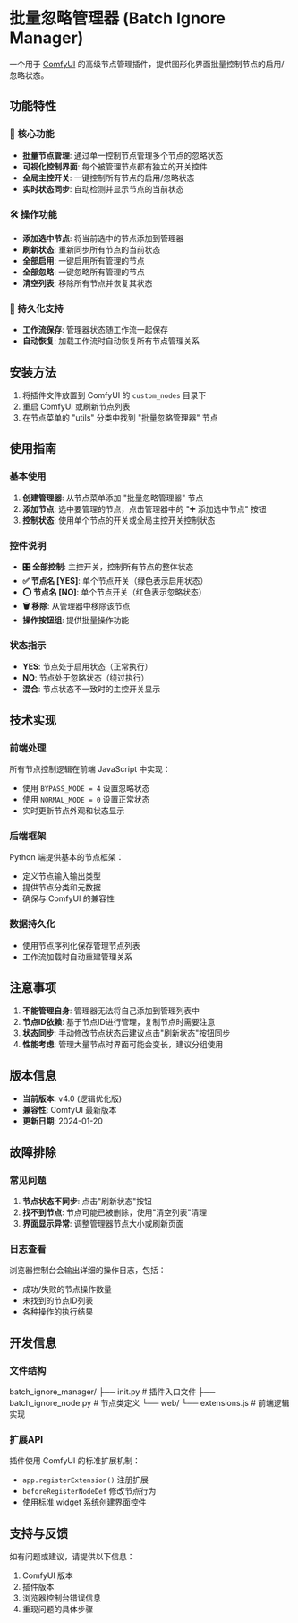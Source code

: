 # 批量忽略管理器 (Batch Ignore Manager)

一个用于 [ComfyUI](https://github.com/comfyanonymous/ComfyUI) 的高级节点管理插件，提供图形化界面批量控制节点的启用/忽略状态。

## 功能特性

### 🎯 核心功能
- **批量节点管理**: 通过单一控制节点管理多个节点的忽略状态
- **可视化控制界面**: 每个被管理节点都有独立的开关控件
- **全局主控开关**: 一键控制所有节点的启用/忽略状态
- **实时状态同步**: 自动检测并显示节点的当前状态

### 🛠️ 操作功能
- **添加选中节点**: 将当前选中的节点添加到管理器
- **刷新状态**: 重新同步所有节点的当前状态
- **全部启用**: 一键启用所有管理的节点
- **全部忽略**: 一键忽略所有管理的节点
- **清空列表**: 移除所有节点并恢复其状态

### 💾 持久化支持
- **工作流保存**: 管理器状态随工作流一起保存
- **自动恢复**: 加载工作流时自动恢复所有节点管理关系

## 安装方法

1. 将插件文件放置到 ComfyUI 的 `custom_nodes` 目录下
2. 重启 ComfyUI 或刷新节点列表
3. 在节点菜单的 "utils" 分类中找到 "批量忽略管理器" 节点

## 使用指南

### 基本使用

1. **创建管理器**: 从节点菜单添加 "批量忽略管理器" 节点
2. **添加节点**: 选中要管理的节点，点击管理器中的 "➕ 添加选中节点" 按钮
3. **控制状态**: 使用单个节点的开关或全局主控开关控制状态

### 控件说明

- **🎛️ 全部控制**: 主控开关，控制所有节点的整体状态
- **✅ 节点名 [YES]**: 单个节点开关（绿色表示启用状态）
- **⭕ 节点名 [NO]**: 单个节点开关（红色表示忽略状态）
- **🗑️ 移除**: 从管理器中移除该节点
- **操作按钮组**: 提供批量操作功能

### 状态指示

- **YES**: 节点处于启用状态（正常执行）
- **NO**: 节点处于忽略状态（绕过执行）
- **混合**: 节点状态不一致时的主控开关显示

## 技术实现

### 前端处理
所有节点控制逻辑在前端 JavaScript 中实现：
- 使用 `BYPASS_MODE = 4` 设置忽略状态
- 使用 `NORMAL_MODE = 0` 设置正常状态
- 实时更新节点外观和状态显示

### 后端框架
Python 端提供基本的节点框架：
- 定义节点输入输出类型
- 提供节点分类和元数据
- 确保与 ComfyUI 的兼容性

### 数据持久化
- 使用节点序列化保存管理节点列表
- 工作流加载时自动重建管理关系

## 注意事项

1. **不能管理自身**: 管理器无法将自己添加到管理列表中
2. **节点ID依赖**: 基于节点ID进行管理，复制节点时需要注意
3. **状态同步**: 手动修改节点状态后建议点击"刷新状态"按钮同步
4. **性能考虑**: 管理大量节点时界面可能会变长，建议分组使用

## 版本信息

- **当前版本**: v4.0 (逻辑优化版)
- **兼容性**: ComfyUI 最新版本
- **更新日期**: 2024-01-20

## 故障排除

### 常见问题

1. **节点状态不同步**: 点击"刷新状态"按钮
2. **找不到节点**: 节点可能已被删除，使用"清空列表"清理
3. **界面显示异常**: 调整管理器节点大小或刷新页面

### 日志查看
浏览器控制台会输出详细的操作日志，包括：
- 成功/失败的节点操作数量
- 未找到的节点ID列表
- 各种操作的执行结果

## 开发信息

### 文件结构
batch_ignore_manager/
├── init.py # 插件入口文件
├── batch_ignore_node.py # 节点类定义
└── web/
└── extensions.js # 前端逻辑实现
### 扩展API
插件使用 ComfyUI 的标准扩展机制：
- `app.registerExtension()` 注册扩展
- `beforeRegisterNodeDef` 修改节点行为
- 使用标准 widget 系统创建界面控件

## 支持与反馈
如有问题或建议，请提供以下信息：
1. ComfyUI 版本
2. 插件版本
3. 浏览器控制台错误信息
4. 重现问题的具体步骤

